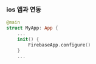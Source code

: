 ### ios 앱과 연동
```Swift
@main
struct MyApp: App {
    ...
    init() {
        FirebaseApp.configure()
    }
    ...
```